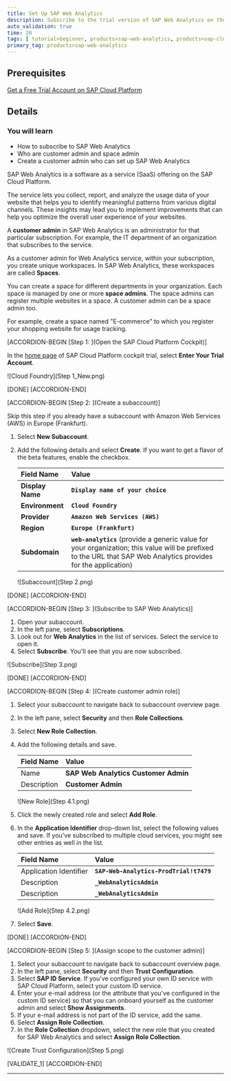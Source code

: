 ```yaml
---
title: Set Up SAP Web Analytics
description: Subscribe to the trial version of SAP Web Analytics on the SAP Cloud Platform cockpit.
auto_validation: true
time: 20
tags: [ tutorial>beginner, products>sap-web-analytics, products>sap-cloud-platform]
primary_tag: products>sap-web-analytics
---
```


## Prerequisites  
[Get a Free Trial Account on SAP Cloud Platform](hcp-create-trial-account)

## Details
### You will learn
  - How to subscribe to SAP Web Analytics
  - Who are customer admin and space admin
  - Create a customer admin who can set up SAP Web Analytics


SAP Web Analytics is a software as a service (SaaS) offering on the SAP Cloud Platform.

The service lets you collect, report, and analyze the usage data of your website that helps you to identify meaningful patterns from various digital channels. These insights may lead you to implement improvements that can help you optimize the overall user experience of your websites.

A **customer admin** in SAP Web Analytics is an administrator for that particular subscription. For example, the IT department of an organization that subscribes to the service.

As a customer admin for Web Analytics service, within your subscription, you create unique workspaces. In SAP Web Analytics, these workspaces are called **Spaces**.

You can create a space for different departments in your organization. Each space is managed by one or more **space admins**. The space admins can register multiple websites in a space. A customer admin can be a space admin too.

For example, create a space named "E-commerce" to which you register your shopping website for usage tracking.


[ACCORDION-BEGIN [Step 1: ](Open the SAP Cloud Platform Cockpit)]

In the [home page](https://cockpit.hanatrial.ondemand.com/cockpit/#/home/trial) of SAP Cloud Platform cockpit trial, select **Enter Your Trial Account**.

![Cloud Foundry](Step 1_New.png)

[DONE]
[ACCORDION-END]

[ACCORDION-BEGIN [Step 2: ](Create a subaccount)]

Skip this step if you already have a subaccount with Amazon Web Services (AWS) in Europe (Frankfurt).

1. Select **New Subaccount**.

2. Add the following details and select **Create**. If you want to get a flavor of the beta features, enable the checkbox.

    |  Field Name       | Value
    |  :-------------   | :-------------
    |  **Display Name**     | **`Display name of your choice`**
    |  **Environment**      | **`Cloud Foundry`**
    |  **Provider**         | **`Amazon Web Services (AWS)`**
    |  **Region**           | **`Europe (Frankfurt)`**
    |  **Subdomain**        | **`web-analytics`** (provide a generic value for your organization; this value will be prefixed to the URL that SAP Web Analytics provides for the application)

    ![Subaccount](Step 2.png)


[DONE]
[ACCORDION-END]

[ACCORDION-BEGIN [Step 3: ](Subscribe to SAP Web Analytics)]

1. Open your subaccount.
2. In the left pane, select **Subscriptions**.
3. Look out for **Web Analytics** in the list of services. Select the service to open it.
4. Select **Subscribe**. You'll see that you are now subscribed.

![Subscribe](Step 3.png)


[DONE]
[ACCORDION-END]

[ACCORDION-BEGIN [Step 4: ](Create customer admin role)]

1. Select your subaccount to navigate back to subaccount overview page.

2. In the left pane, select **Security** and then **Role Collections**.

3. Select **New Role Collection**.

4. Add the following details and save.

    |  Field Name       | Value
    |  :-------------   | :-------------
    |  Name             | **SAP Web Analytics Customer Admin**
    |  Description      | **Customer Admin**

    ![New Role](Step 4.1.png)

5. Click the newly created role and select **Add Role**.

6. In the **Application Identifier** drop-down list, select the following values and save. If you've subscribed to multiple cloud services, you might see other entries as well in the list.

    |  Field Name               | Value
    |  :-------------           | :-------------
    |  Application Identifier   | **`SAP-Web-Analytics-ProdTrial!t7479`**
    |  Description              | **`_WebAnalyticsAdmin`**
    |  Description              | **`_WebAnalyticsAdmin`**

    ![Add Role](Step 4.2.png)


7. Select **Save**.

[DONE]
[ACCORDION-END]

[ACCORDION-BEGIN [Step 5: ](Assign scope to the customer admin)]

1. Select your subaccount to navigate back to subaccount overview page.
2. In the left pane, select **Security** and then **Trust Configuration**.
3. Select **SAP ID Service**. If you've configured your own ID service with SAP Cloud Platform, select your custom ID service.
4. Enter your e-mail address (or the attribute that you've configured in the custom ID service) so that you can onboard yourself as the customer admin and select **Show Assignments**.
5. If your e-mail address is not part of the ID service, add the same.
6. Select **Assign Role Collection**.
7. In the **Role Collection** dropdown, select the new role that you created for SAP Web Analytics and select **Assign Role Collection**.

![Create Trust Configuration](Step 5.png)


[VALIDATE_1]
[ACCORDION-END]






---

